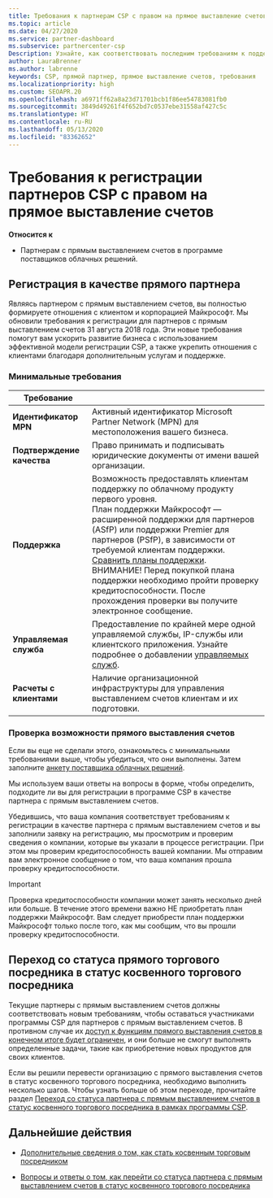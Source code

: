 ```yaml
---
title: Требования к партнерам CSP с правом на прямое выставление счетов
ms.topic: article
ms.date: 04/27/2020
ms.service: partner-dashboard
ms.subservice: partnercenter-csp
Description: Узнайте, как соответствовать последним требованиям к поддержке и службам, чтобы стать партнером с правом на прямое выставление счетов в программе поставщика облачных решений (Майкрософт).
author: LauraBrenner
ms.author: labrenne
keywords: CSP, прямой партнер, прямое выставление счетов, требования
ms.localizationpriority: high
ms.custom: SEOAPR.20
ms.openlocfilehash: a6971ff62a8a23d71701bcb1f86ee54783081fb0
ms.sourcegitcommit: 3849d49261f4f652bd7c0537ebe31558af427c5c
ms.translationtype: HT
ms.contentlocale: ru-RU
ms.lasthandoff: 05/13/2020
ms.locfileid: "83362652"
---
```

# <a name="requirements-to-enroll-as-a-csp-direct-bill-partner"></a>Требования к регистрации партнеров CSP с правом на прямое выставление счетов

**Относится к**

- Партнерам с прямым выставлением счетов в программе поставщиков облачных решений.

## <a name="enroll-as-a-direct-partner"></a>Регистрация в качестве прямого партнера

Являясь партнером с прямым выставлением счетов, вы полностью формируете отношения с клиентом и корпорацией Майкрософт. Мы обновили требования к регистрации для партнеров с прямым выставлением счетов 31 августа 2018 года. Эти новые требования помогут вам ускорить развитие бизнеса с использованием эффективной модели регистрации CSP, а также укрепить отношения с клиентами благодаря дополнительным услугам и поддержке.

### <a name="minimum-requirements"></a>Минимальные требования

|**Требование**|                             |
|--------------------------------|--------------------------------------------------------------|
|**Идентификатор MPN**   |Активный идентификатор Microsoft Partner Network (MPN) для местоположения вашего бизнеса.    |
|**Подтверждение качества**   |Право принимать и подписывать юридические документы от имени вашей организации.|
|**Поддержка**   |Возможность предоставлять клиентам поддержку по облачному продукту первого уровня. <br/>План поддержки Майкрософт — расширенной поддержки для партнеров (ASfP) или поддержки Premier для партнеров (PSfP), в зависимости от требуемой клиентам поддержки. [Сравнить планы поддержки](https://partner.microsoft.com/support/partnersupport).<br/> ВНИМАНИЕ! Перед покупкой плана поддержки необходимо пройти проверку кредитоспособности. После прохождения проверки вы получите электронное сообщение. |
|**Управляемая служба**   |Предоставление по крайней мере одной управляемой службы, IP-службы или клиентского приложения. Узнайте подробнее о добавлении [управляемых служб](https://partner.microsoft.com/business-opportunities/managed-services-provider).|
|**Расчеты с клиентами** |Наличие организационной инфраструктуры для управления выставлением счетов клиентам и их подготовки.

### <a name="verify-direct-bill-eligibility"></a>Проверка возможности прямого выставления счетов

Если вы еще не сделали этого, ознакомьтесь с минимальными требованиями выше, чтобы убедиться, что они выполнены. Затем заполните [анкету поставщика облачных решений](https://partner.microsoft.com/cloud-solution-provider/assessment).

Мы используем ваши ответы на вопросы в форме, чтобы определить, подходите ли вы для регистрации в программе CSP в качестве партнера с прямым выставлением счетов.

Убедившись, что ваша компания соответствует требованиям к регистрации в качестве партнера с прямым выставлением счетов и вы заполнили заявку на регистрацию, мы просмотрим и проверим сведения о компании, которые вы указали в процессе регистрации. При этом мы проверим кредитоспособность вашей компании. Мы отправим вам электронное сообщение о том, что ваша компания прошла проверку кредитоспособности.

>[!IMPORTANT]
>Проверка кредитоспособности компании может занять несколько дней или больше. В течение этого времени важно НЕ приобретать план поддержки Майкрософт. Вам следует приобрести план поддержки Майкрософт только после того, как мы сообщим, что вы прошли проверку кредитоспособности.

## <a name="transition-from-direct-to-indirect-reseller"></a>Переход со статуса прямого торгового посредника в статус косвенного торгового посредника

Текущие партнеры с прямым выставлением счетов должны соответствовать новым требованиям, чтобы оставаться участниками программы CSP для партнеров с прямым выставлением счетов. В противном случае их [доступ к функциям прямого выставления счетов в конечном итоге будет ограничен](restricted-direct-bill-capabilities.md), и они больше не смогут выполнять определенные задачи, такие как приобретение новых продуктов для своих клиентов.

Если вы решили перевести организацию с прямого выставления счетов в статус косвенного торгового посредника, необходимо выполнить несколько шагов. Чтобы узнать больше об этом переходе, прочитайте раздел [Переход со статуса партнера с прямым выставлением счетов в статус косвенного торгового посредника в рамках программы CSP](transition-direct-to-indirect.md).

## <a name="next-steps"></a>Дальнейшие действия

- [Дополнительные сведения о том, как стать косвенным торговым посредником](https://assetsprod.microsoft.com/csp-directbill-to-indirect-transition.pdf)

- [Вопросы и ответы о том, как перейти со статуса партнера с прямым выставлением счетов в статус косвенного торгового посредника](https://assetsprod.microsoft.com/mpn/direct-bill-partner-faq.pdf)
